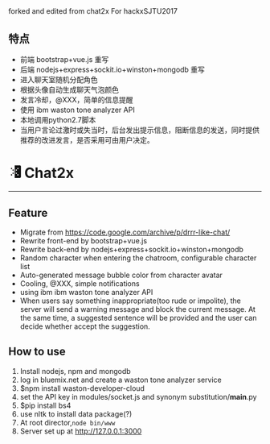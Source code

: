 ##
forked and edited from chat2x
For hackxSJTU2017

## 特点
* 前端 bootstrap+vue.js 重写
* 后端 nodejs+express+sockit.io+winston+mongodb 重写
* 进入聊天室随机分配角色
* 根据头像自动生成聊天气泡颜色
* 发言冷却，@XXX，简单的信息提醒
* 使用 ibm waston tone analyzer API
* 本地调用python2.7脚本
* 当用户言论过激时或失当时，后台发出提示信息，阻断信息的发送，同时提供推荐的改进发言，是否采用可由用户决定。


# <img src="public/images/logo2.png" width="25"> Chat2x

***

## Feature
* Migrate from https://code.google.com/archive/p/drrr-like-chat/
* Rewrite front-end by bootstrap+vue.js 
* Rewrite back-end by nodejs+express+sockit.io+winston+mongodb
* Random character when entering the chatroom, configurable character list
* Auto-generated message bubble color from character avatar
* Cooling, @XXX, simple notifications
* using ibm ibm waston tone analyzer API
* When users say something inappropriate(too rude or impolite), the server will send a warning message and block the current message. At the same time, a suggested sentence will be provided and the user can decide whether accept the suggestion.

## How to use
1. Install nodejs, npm and mongodb
2. log in bluemix.net and create a waston tone analyzer service
3. $npm install waston-developer-cloud
4. set the API key in modules/socket.js and synonym substitution/__main__.py
5. $pip install bs4
6. use nltk to install data package(?)
7. At root director,`node bin/www`
8. Server set up at http://127.0.0.1:3000


